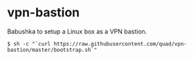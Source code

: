 # vpn-bastion

Babushka to setup a Linux box as a VPN bastion.

```shell
$ sh -c "`curl https://raw.githubusercontent.com/quad/vpn-bastion/master/bootstrap.sh`"
```
